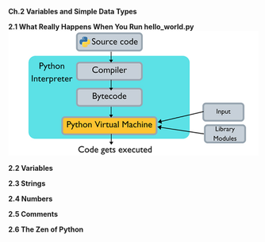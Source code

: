 **Ch.2 Variables and Simple Data Types**

**2.1 What Really Happens When You Run hello_world.py**
![Python Interpretation and Compilation](chapter_2/chapter_2_notes/ch_2_notes_imgs/python-interpretation-compilation.jpg)

**2.2 Variables**

**2.3 Strings**

**2.4 Numbers**

**2.5 Comments**

**2.6 The Zen of Python**